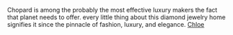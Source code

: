 Chopard is among the probably the most effective luxury makers the fact that planet needs to offer. every little thing about this diamond jewelry home signifies it since the pinnacle of fashion, luxury, and elegance.
 <a href="http://www.mikes-den.com/jponlines.asp?cheap=products-c172.html" title="Chloe">Chloe</a>